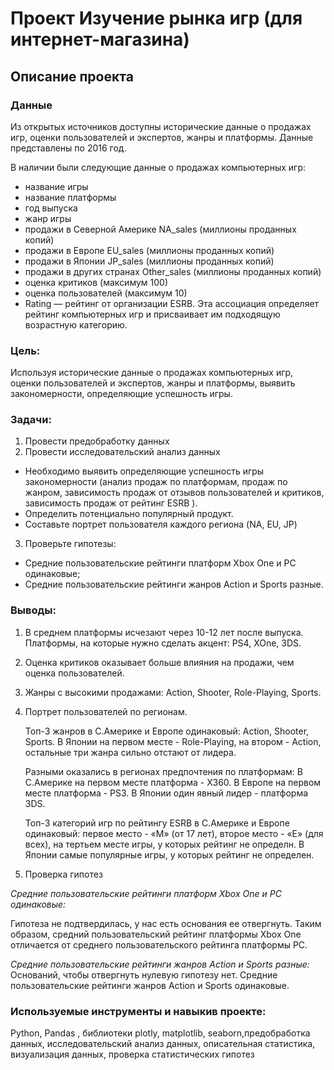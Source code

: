 # Проект Изучение рынка игр (для интернет-магазина) 

## Описание проекта

### Данные

Из открытых источников доступны исторические данные о продажах игр, оценки пользователей и экспертов, жанры и платформы. Данные представлены по 2016 год. 

В наличии были следующие данные о продажах компьютерных игр:
* название игры
* название платформы
* год выпуска
* жанр игры
* продажи в Северной Америке NA_sales (миллионы проданных копий)
* продажи в Европе EU_sales (миллионы проданных копий)
* продажи в Японии JP_sales (миллионы проданных копий)
* продажи в других странах Other_sales (миллионы проданных копий)
* оценка критиков (максимум 100)
* оценка пользователей (максимум 10)
* Rating — рейтинг от организации ESRB. Эта ассоциация определяет рейтинг компьютерных игр и присваивает им подходящую возрастную категорию.

### Цель:
Используя исторические данные о продажах компьютерных игр, оценки пользователей и экспертов, жанры и платформы, выявить закономерности, определяющие успешность игры.

### Задачи:

1. Провести предобработку данных
2. Провести исследовательский анализ данных
* Необходимо выявить определяющие успешность игры закономерности (анализ продаж по платформам, продаж по жанром, зависимость продаж от отзывов пользователей и критиков, зависимость продаж от рейтинг ESRB ).
* Определить потенциально популярный продукт.
* Составьте портрет пользователя каждого региона (NA, EU, JP)
3. Проверьте гипотезы:
* Средние пользовательские рейтинги платформ Xbox One и PC одинаковые;
* Средние пользовательские рейтинги жанров Action и Sports разные.

### Выводы:
1. В среднем платформы исчезают через 10-12 лет после выпуска. Платформы, на которые нужно сделать акцент: PS4, XOne, 3DS.
2. Оценка критиков оказывает больше влияния на продажи, чем оценка пользователей.
3. Жанры с высокими продажами: Action, Shooter, Role-Playing, Sports.
4. Портрет пользователей по регионам.
    
    Топ-3 жанров в С.Америке и Европе одинаковый: Action, Shooter, Sports.
    В Японии на первом месте - Role-Playing, на втором - Action, остальные три жанра сильно отстают от лидера.

    Разными оказались в регионах предпочтения по платформам:
    В С.Америке на первом месте платформа - Х360. 
    В Европе на первом месте платформа - PS3.
    В Японии один явный лидер - платформа 3DS.

    Топ-3 категорий игр по рейтингу ESRB в С.Америке и Европе одинаковый:
        первое место - «M» (от 17 лет), второе место - «E» (для всех), на тертьем месте игры, у   которых рейтинг не определн.
        В Японии самые популярные игры, у которых рейтинг не определен. 

5. Проверка гипотез

*Средние пользовательские рейтинги платформ Xbox One и PC одинаковые:*


Гипотеза не подтвердилась, у нас есть основания ее отвергнуть.
Таким образом, cредний пользовательский рейтинг платформы Xbox One отличается от cреднего пользовательского рейтинга платформы PC.

*Средние пользовательские рейтинги жанров Action и Sports разные:*
Оснований, чтобы отвергнуть нулевую гипотезу нет. Средние пользовательские рейтинги жанров Action и Sports одинаковые.


### Используемые инструменты и навыкив проекте:

Python, Pandas , библиотеки plotly, matplotlib, seaborn,предобработка данных, исследовательский анализ данных, описательная статистика, визуализация данных, проверка статистических гипотез

